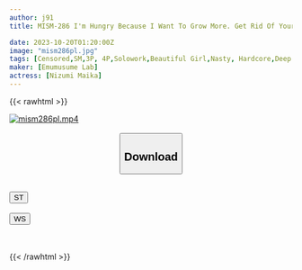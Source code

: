 ```yaml
---
author: j91
title: MISM-286 I'm Hungry Because I Want To Grow More. Get Rid Of Your Enlarged Sexuality. Proof From Me Who Offers Me And Seeks Extreme Throat Acme. The Door To Release Your Throat. Maika Nissen

date: 2023-10-20T01:20:00Z
image: "mism286pl.jpg"
tags: [Censored,SM,3P, 4P,Solowork,Beautiful Girl,Nasty, Hardcore,Deep Throating	]
maker: [Emumusume Lab]
actress: [Nizumi Maika]
---
```



{{< rawhtml >}}

<div class="video" data-videoid="VPOGDD77oQsKABY">
    <a href="javascript:;">
        <img src="https://my.j91.asia/posts/mism286pl/mism286pl.jpg" width="WIDTH" height="HEIGHT" alt="mism286pl.mp4" loading="lazy">
    </a>
</div>

<script type="text/javascript" src="https://j91.asia/asset/on-demand-st.js"></script>

<br>
  <link rel="stylesheet" href="https://j91.asia/asset/bs5.css">
  
  <center>
  <button class="btn btn-primary" type="button" data-bs-toggle="collapse" data-bs-target=".multi-collapse" aria-expanded="false" aria-controls="multiCollapseExample1 multiCollapseExample2"><h2>Download</h2></button></center>
</p>
<div class="row">
  <div class="col">
    <div class="collapse multi-collapse" id="multiCollapseExample1">
      <div class="card card-body">
	      	      <br>
<div class="buttons">  
<a href="https://streamtape.to/v/VPOGDD77oQsKABY"><button class="btn-hover color-3"><i class="fa fa-download"></i> ST</button></a></div>
    </div>
  </div>
</div>
  <div class="col">
    <div class="collapse multi-collapse" id="multiCollapseExample2">
      <div class="card card-body">
	      <br>
<div class="buttons">
    <a href="https://wolfstream.tv/nxjd2y88mu3e"><button class="btn-hover color-9"><i class="fa fa-download"></i> WS</button></a></div>
<br><br>
      </div>
    </div>
  </div>
</div>

{{< /rawhtml >}}
